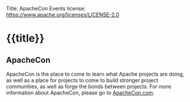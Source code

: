Title: ApacheCon Events
license: https://www.apache.org/licenses/LICENSE-2.0

<!--
    The URL to which this page redirects should agree with
    https://github.com/apache/comdev-events-site/blob/main/source/x/current-event.md
    and the default event in
    https://www.apachecon.com/event-images/snippet.js
-->

# {{title}}

<noscript>
    <meta http-equiv="refresh" content="1; url=https://communityovercode.org/">
</noscript>

<script type="text/javascript">
      var ref = document.referrer || "https://www.apache.org/";
      var m = ref.match(/https?:\/\/([-_a-zA-Z0-9.]+)\/?/);
      if (m)  {
        ref = m[1];
      } else  { ref = 'unknown'; }
      location.href = "https://communityovercode.org/?ref=" + ref;
</script>

## ApacheCon

ApacheCon is the place to come to learn what Apache projects are doing, as well as a place for projects to come to build stronger project communities, as well as forge the bonds between projects. For more information about ApacheCon, please go to [ApacheCon.com](http://apachecon.com/).
